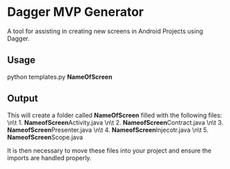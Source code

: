 # Dagger MVP Generator 

A tool for assisting in creating new screens in Android Projects using Dagger.

## Usage

python templates.py **NameOfScreen**

## Output

This will create a folder called **NameOfScreen** filled with the following files:
\n\t 1. **NameofScreen**Activity.java
\n\t 2. **NameofScreen**Contract.java
\n\t 3. **NameofScreen**Presenter.java
\n\t 4. **NameofScreen**Injecotr.java
\n\t 5. **NameofScreen**Scope.java

It is then necessary to move these files into your project and ensure the imports are handled properly. 

